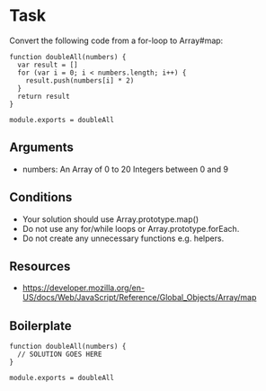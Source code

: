 # Task

Convert the following code from a for-loop to Array#map:

    function doubleAll(numbers) {
      var result = []
      for (var i = 0; i < numbers.length; i++) {
        result.push(numbers[i] * 2)
      }
      return result
    }
    
    module.exports = doubleAll

## Arguments

  * numbers: An Array of 0 to 20 Integers between 0 and 9

## Conditions

  * Your solution should use Array.prototype.map()
  * Do not use any for/while loops or Array.prototype.forEach.
  * Do not create any unnecessary functions e.g. helpers.

## Resources

  * https://developer.mozilla.org/en-US/docs/Web/JavaScript/Reference/Global_Objects/Array/map

## Boilerplate

    function doubleAll(numbers) {
      // SOLUTION GOES HERE
    }
    
    module.exports = doubleAll


